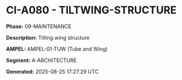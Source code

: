 # CI-A080 - TILTWING-STRUCTURE

**Phase:** 09-MAINTENANCE

**Description:** Tilting wing structure

**AMPEL:** AMPEL-01-TUW (Tube and Wing)

**Segment:** A-ARCHITECTURE

**Generated:** 2025-08-25 17:27:29 UTC
